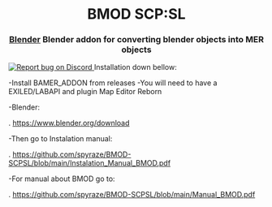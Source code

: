 <h1 align="center">BMOD SCP:SL </h1>
<h3 align="center"><a href="https://www.blender.org/download">Blender</a> Blender addon for converting blender objects into MER objects</h3>

<a href="[https://discord.gg/JwAfeSd79u](https://discord.gg/4Ttfsw62)">
    <img src="https://img.shields.io/discord/947849283514814486?style=for-the-badge&logo=discord" alt="Report bug on Discord">
</a>    
Installation down bellow:

-Install BAMER_ADDON from releases
-You will need to have a EXILED/LABAPI and plugin Map Editor Reborn

-Blender:

. https://www.blender.org/download

      
-Then go to Instalation manual:

. https://github.com/spyraze/BMOD-SCPSL/blob/main/Instalation_Manual_BMOD.pdf


-For manual about BMOD go to:

. https://github.com/spyraze/BMOD-SCPSL/blob/main/Manual_BMOD.pdf



